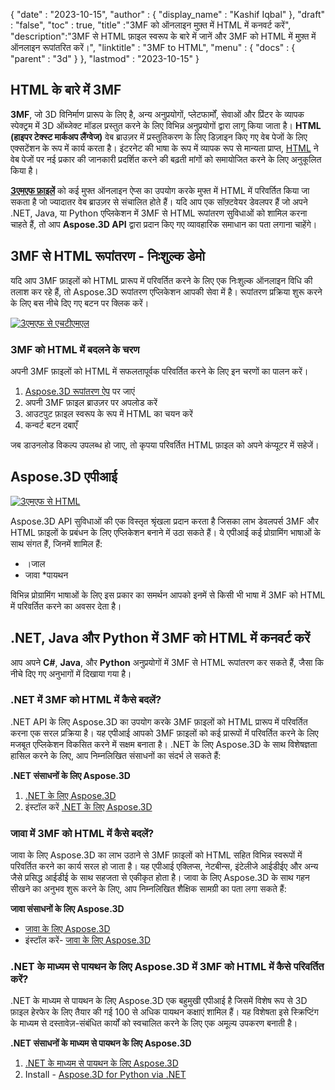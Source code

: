 {
  "date" : "2023-10-15",
  "author" : {
    "display_name" : "Kashif Iqbal"
},
  "draft" : "false",
  "toc" : true,
  "title" :"3MF को ऑनलाइन मुफ़्त में HTML में कनवर्ट करें",
  "description":"3MF से HTML फ़ाइल स्वरूप के बारे में जानें और 3MF को HTML में मुफ़्त में ऑनलाइन रूपांतरित करें।",
  "linktitle" : "3MF to HTML",
  "menu" : {
    "docs" : {
      "parent" : "3d"
}
},
  "lastmod" : "2023-10-15"
}

## HTML के बारे में 3MF

**3MF**, जो 3D विनिर्माण प्रारूप के लिए है, अन्य अनुप्रयोगों, प्लेटफार्मों, सेवाओं और प्रिंटर के व्यापक स्पेक्ट्रम में 3D ऑब्जेक्ट मॉडल प्रस्तुत करने के लिए विभिन्न अनुप्रयोगों द्वारा लागू किया जाता है। **HTML (हाइपर टेक्स्ट मार्कअप लैंग्वेज)** वेब ब्राउज़र में प्रस्तुतिकरण के लिए डिज़ाइन किए गए वेब पेजों के लिए एक्सटेंशन के रूप में कार्य करता है। इंटरनेट की भाषा के रूप में व्यापक रूप से मान्यता प्राप्त, [HTML](/hi/web/html/) ने वेब पेजों पर नई प्रकार की जानकारी प्रदर्शित करने की बढ़ती मांगों को समायोजित करने के लिए अनुकूलित किया है।

**[3एमएफ फ़ाइलें](/hi/3डी/3एमएफ/)** को कई मुफ्त ऑनलाइन ऐप्स का उपयोग करके मुफ्त में HTML में परिवर्तित किया जा सकता है जो ज्यादातर वेब ब्राउज़र से संचालित होते हैं। यदि आप एक सॉफ़्टवेयर डेवलपर हैं जो अपने .NET, Java, या Python एप्लिकेशन में 3MF से HTML रूपांतरण सुविधाओं को शामिल करना चाहते हैं, तो आप **Aspose.3D API** द्वारा प्रदान किए गए व्यावहारिक समाधान का पता लगाना चाहेंगे।

## 3MF से HTML रूपांतरण - निःशुल्क डेमो

यदि आप 3MF फ़ाइलों को HTML प्रारूप में परिवर्तित करने के लिए एक निःशुल्क ऑनलाइन विधि की तलाश कर रहे हैं, तो Aspose.3D रूपांतरण एप्लिकेशन आपकी सेवा में है। रूपांतरण प्रक्रिया शुरू करने के लिए बस नीचे दिए गए बटन पर क्लिक करें।

[![3एमएफ से एचटीएमएल](../3एमएफ-टू-एचटीएमएल.पीएनजी)](https://products.aspose.app/3d/conversion/)

### 3MF को HTML में बदलने के चरण

अपनी 3MF फ़ाइलों को HTML में सफलतापूर्वक परिवर्तित करने के लिए इन चरणों का पालन करें।

1. [Aspose.3D रूपांतरण ऐप](https://products.aspose.app/3d/conversion/) पर जाएं
1. अपनी 3MF फ़ाइल ब्राउज़र पर अपलोड करें
1. आउटपुट फ़ाइल स्वरूप के रूप में HTML का चयन करें
1. कन्वर्ट बटन दबाएँ

जब डाउनलोड विकल्प उपलब्ध हो जाए, तो कृपया परिवर्तित HTML फ़ाइल को अपने कंप्यूटर में सहेजें।

## Aspose.3D एपीआई

[![3एमएफ से HTML](../try-aspose-3d.png)](https://products.aspose.com/3d/)

Aspose.3D API सुविधाओं की एक विस्तृत श्रृंखला प्रदान करता है जिसका लाभ डेवलपर्स 3MF और HTML फ़ाइलों के प्रबंधन के लिए एप्लिकेशन बनाने में उठा सकते हैं। ये एपीआई कई प्रोग्रामिंग भाषाओं के साथ संगत हैं, जिनमें शामिल हैं:

* ।जाल
* जावा
*पायथन

विभिन्न प्रोग्रामिंग भाषाओं के लिए इस प्रकार का समर्थन आपको इनमें से किसी भी भाषा में 3MF को HTML में परिवर्तित करने का अवसर देता है।

## .NET, Java और Python में 3MF को HTML में कनवर्ट करें

आप अपने **C#**, **Java**, और **Python** अनुप्रयोगों में 3MF से HTML रूपांतरण कर सकते हैं, जैसा कि नीचे दिए गए अनुभागों में दिखाया गया है।

### .NET में 3MF को HTML में कैसे बदलें?

.NET API के लिए Aspose.3D का उपयोग करके 3MF फ़ाइलों को HTML प्रारूप में परिवर्तित करना एक सरल प्रक्रिया है। यह एपीआई आपको 3MF फ़ाइलों को कई प्रारूपों में परिवर्तित करने के लिए मजबूत एप्लिकेशन विकसित करने में सक्षम बनाता है। .NET के लिए Aspose.3D के साथ विशेषज्ञता हासिल करने के लिए, आप निम्नलिखित संसाधनों का संदर्भ ले सकते हैं:

**.NET संसाधनों के लिए Aspose.3D**

1. [.NET के लिए Aspose.3D](https://products.aspose.com/3d/net/)
1. इंस्टॉल करें [.NET के लिए Aspose.3D](https://docs.aspose.com/3d/net/installation/)

### जावा में 3MF को HTML में कैसे बदलें?

जावा के लिए Aspose.3D का लाभ उठाने से 3MF फ़ाइलों को HTML सहित विभिन्न स्वरूपों में परिवर्तित करने का कार्य सरल हो जाता है। यह एपीआई एक्लिप्स, नेटबीन्स, इंटेलीजे आईडीईए और अन्य जैसे प्रसिद्ध आईडीई के साथ सहजता से एकीकृत होता है। जावा के लिए Aspose.3D के साथ गहन सीखने का अनुभव शुरू करने के लिए, आप निम्नलिखित शैक्षिक सामग्री का पता लगा सकते हैं:

**जावा संसाधनों के लिए Aspose.3D**

* [जावा के लिए Aspose.3D](https://products.aspose.com/3d/java/)
* इंस्टॉल करें- [जावा के लिए Aspose.3D](https://docs.aspose.com/3d/java/installation/)

### .NET के माध्यम से पायथन के लिए Aspose.3D में 3MF को HTML में कैसे परिवर्तित करें?

.NET के माध्यम से पायथन के लिए Aspose.3D एक बहुमुखी एपीआई है जिसमें विशेष रूप से 3D फ़ाइल हेरफेर के लिए तैयार की गई 100 से अधिक पायथन कक्षाएं शामिल हैं। यह विशेषता इसे स्क्रिप्टिंग के माध्यम से दस्तावेज़-संबंधित कार्यों को स्वचालित करने के लिए एक अमूल्य उपकरण बनाती है।

**.NET संसाधनों के माध्यम से पायथन के लिए Aspose.3D**

1. [.NET के माध्यम से पायथन के लिए Aspose.3D](https://products.aspose.com/3d/python-net/)
1. Install - [Aspose.3D for Python via .NET](https://releases.aspose.com/3d/python-net/)
